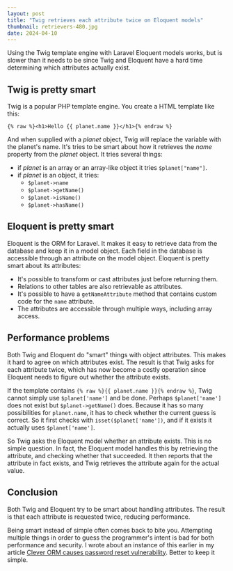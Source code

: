 ```yaml
---
layout: post
title: "Twig retrieves each attribute twice on Eloquent models"
thumbnail: retrievers-480.jpg
date: 2024-04-10
---
```


Using the Twig template engine with Laravel Eloquent models works, but is slower than it needs to be since Twig and Eloquent have a hard time determining which attributes actually exist.

<!-- photo source: https://pixabay.com/photos/dogs-golden-retriever-canine-7956516/ -->

## Twig is pretty smart

Twig is a popular PHP template engine. You create a HTML template like this:

```
{% raw %}<h1>Hello {{ planet.name }}</h1>{% endraw %}
```

And when supplied with a *planet* object, Twig will replace the variable with the planet's name. It's tries to be smart about how it retrieves the *name* property from the *planet* object. It tries several things:

- if *planet* is an array or an array-like object it tries `$planet["name"]`.
- if *planet* is an object, it tries:
    - `$planet->name`
    - `$planet->getName()`
    - `$planet->isName()`
    - `$planet->hasName()`

## Eloquent is pretty smart

Eloquent is the ORM for Laravel. It makes it easy to retrieve data from the database and keep it in a model object. Each field in the database is accessible through an attribute on the model object. Eloquent is pretty smart about its attributes:

- It's possible to transform or cast attributes just before returning them.
- Relations to other tables are also retrievable as attributes.
- It's possible to have a `getNameAttribute` method that contains custom code for the `name` attribute.
- The attributes are accessible through multiple ways, including array access.

## Performance problems

Both Twig and Eloquent do "smart" things with object attributes. This makes it hard to agree on which attributes exist. The result is that Twig asks for each attribute twice, which has now become a costly operation since Eloquent needs to figure out whether the attribute exists.

If the template contains `{% raw %}{{ planet.name }}{% endraw %}`, Twig cannot simply use `$planet['name']` and be done. Perhaps `$planet['name']` does not exist but `$planet->getName()` does. Because it has so many possibilities for `planet.name`, it has to check whether the current guess is correct. So it first checks with `isset($planet['name'])`, and if it exists it actually uses `$planet['name']`.

So Twig asks the Eloquent model whether an attribute exists. This is no simple question. In fact, the Eloquent model handles this by retrieving the attribute, and checking whether that succeeded. It then reports that the attribute in fact exists, and Twig retrieves the attribute again for the actual value.

## Conclusion

Both Twig and Eloquent try to be smart about handling attributes. The result is that each attribute is requested twice, reducing performance.

Being smart instead of simple often comes back to bite you. Attempting multiple things in order to guess the programmer's intent is bad for both performance and security. I wrote about an instance of this earlier in my article [Clever ORM causes password reset vulnerability](/2023/01/04/password-reset-vuln-in-orm/). Better to keep it simple.